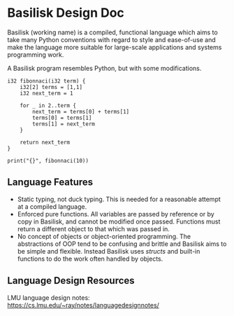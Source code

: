# Basilisk Design Doc

Basilisk (working name) is a compiled, functional language which aims to take many Python conventions with regard to style and ease-of-use and make the language more suitable for large-scale applications and systems programming work.

A Basilisk program resembles Python, but with some modifications.

```
i32 fibonnaci(i32 term) {
    i32[2] terms = [1,1]
    i32 next_term = 1

    for _ in 2..term {
        next_term = terms[0] + terms[1]
        terms[0] = terms[1]
        terms[1] = next_term
    }

    return next_term
}

print("{}", fibonnaci(10))
```

## Language Features

* Static typing, not duck typing. This is needed for a reasonable attempt at a compiled language.
* Enforced pure functions. All variables are passed by reference or by copy in Basilisk, and cannot be modified once passed. Functions must return a different object to that which was passed in.
* No concept of objects or object-oriented programming. The abstractions of OOP tend to be confusing and brittle and Basilisk aims to be simple and flexible. Instead Basilisk uses *structs* and built-in functions to do the work often handled by objects.

## Language Design Resources

LMU language design notes:
https://cs.lmu.edu/~ray/notes/languagedesignnotes/